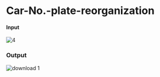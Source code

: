 # Car-No.-plate-reorganization

#### Input
![4](https://user-images.githubusercontent.com/68725514/161083682-ce183111-1267-4802-b796-8201a8d66e8d.jpg)
### Output
![download 1](https://user-images.githubusercontent.com/68725514/161084093-6838492a-8d37-43cf-9826-f90a6e9d758c.png?w=350&h=120&scale.option=fill)
